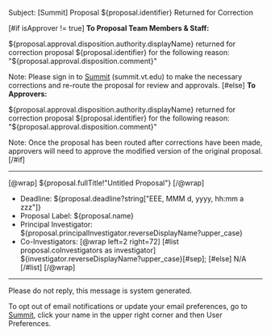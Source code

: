 Subject: [Summit] Proposal ${proposal.identifier} Returned for Correction

[#if isApprover != true]
**To Proposal Team Members & Staff:**

${proposal.approval.disposition.authority.displayName} returned for correction proposal ${proposal.identifier} for the following reason: "${proposal.approval.disposition.comment}"

Note: Please sign in to [Summit](summit.vt.edu) (summit.vt.edu) to make the necessary corrections and re-route the proposal for review and approvals.
[#else]
**To Approvers:**

${proposal.approval.disposition.authority.displayName} returned for correction proposal ${proposal.identifier} for the following reason: "${proposal.approval.disposition.comment}"

Note: Once the proposal has been routed after corrections have been made, approvers will need to approve the modified version of the original proposal.
[/#if]

------------------------------------------------------------------------
[@wrap]
${proposal.fullTitle!"Untitled Proposal"}
[/@wrap]

* Deadline:
  ${proposal.deadline?string["EEE, MMM d, yyyy, hh:mm a zzz"]}
* Proposal Label:
  ${proposal.name}
* Principal Investigator:
  ${proposal.principalInvestigator.reverseDisplayName?upper_case}
* Co-Investigators:
  [@wrap left=2 right=72]
  [#list proposal.coInvestigators as investigator]
  ${investigator.reverseDisplayName?upper_case}[#sep];
  [#else] N/A
  [/#list]
  [/@wrap]

------------------------------------------------------------------------
Please do not reply, this message is system generated.

To opt out of email notifications or update your email preferences, go to [Summit](summit.vt.edu), click your name in the upper right corner and then User Preferences.
